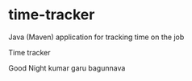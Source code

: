 # time-tracker
Java (Maven) application for tracking time on the job

Time tracker

Good Night kumar garu 
bagunnava
